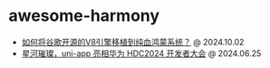 # awesome-harmony


- [如何将谷歌开源的V8引擎移植到纯血鸿蒙系统？](https://mp.weixin.qq.com/s/EXnlQNYrkckf1aEbooCfZQ) @ 2024.10.02
- [星河璀璨，uni-app 亮相华为 HDC2024 开发者大会](https://mp.weixin.qq.com/s/oGR4FTvP0F_s9F7MBMPjcQ) @ 2024.06.25
